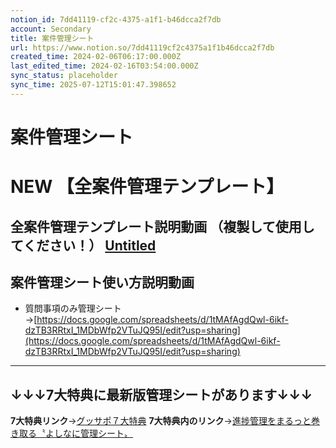 ```yaml
---
notion_id: 7dd41119-cf2c-4375-a1f1-b46dcca2f7db
account: Secondary
title: 案件管理シート
url: https://www.notion.so/7dd41119cf2c4375a1f1b46dcca2f7db
created_time: 2024-02-06T06:17:00.000Z
last_edited_time: 2024-02-16T03:54:00.000Z
sync_status: placeholder
sync_time: 2025-07-12T15:01:47.398652
---
```

# 案件管理シート

# NEW 【全案件管理テンプレート】
全案件管理テンプレート説明動画
（複製して使用してください！）
[Untitled](https://www.notion.so/15048d5f841440218de6758ca03ac2bb) 
---
## 案件管理シート使い方説明動画
- 質問事項のみ管理シート→[https://docs.google.com/spreadsheets/d/1tMAfAgdQwl-6ikf-dzTB3RRtxI_1MDbWfp2VTuJQ95I/edit?usp=sharing](https://docs.google.com/spreadsheets/d/1tMAfAgdQwl-6ikf-dzTB3RRtxI_1MDbWfp2VTuJQ95I/edit?usp=sharing)
---
## **↓↓↓7大特典に最新版管理シートがあります↓↓↓**
**7大特典リンク**→[グッサポ７大特典](https://www.notion.so/902efa2f96e64e189b1ccf82e19db772) 
**7大特典内のリンク**→[進捗管理をまるっと巻き取る〝よしなに管理シート〟](https://www.notion.so/3562979e968944ec840eae44c920856d) 